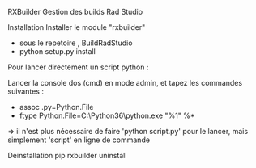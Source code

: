 RXBuilder
Gestion des builds Rad Studio

Installation
Installer le module "rxbuilder"
 - sous le repetoire , BuildRadStudio
 - python setup.py install

Pour lancer directement un script python :

Lancer la console dos (cmd) en mode admin, et tapez les commandes suivantes :
 - assoc .py=Python.File
 - ftype Python.File=C:\Python36\python.exe "%1" %*

 => il n'est plus nécessaire de faire 'python script.py' pour le lancer, mais simplement 'script' en ligne de commande

 Deinstallation
 pip rxbuilder uninstall


